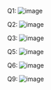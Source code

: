Q1: ![image](https://github.com/user-attachments/assets/bd65133f-ade3-4db3-88cf-c39732dcf60d)

Q2: ![image](https://github.com/user-attachments/assets/6749e26f-9b60-4f74-a84e-dc3cc721eff1)

Q3: ![image](https://github.com/user-attachments/assets/28c7eb26-38da-43e7-9e2f-c8852c9eb1fb)

Q5: ![image](https://github.com/user-attachments/assets/431ff566-06d8-445f-86a9-df56716f5e50)

Q6: ![image](https://github.com/user-attachments/assets/0dfcf027-d578-4321-98e9-c73efec6ee9a)

Q9: ![image](https://github.com/user-attachments/assets/30c86794-cffa-4b45-b34b-ae1ec5df6001)


